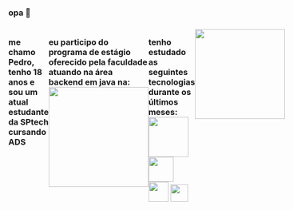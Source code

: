 ### opa 👋

<h3 style="display:flex;">

me chamo Pedro, tenho 18 anos e sou
um atual estudante da SPtech cursando ADS

eu participo do programa de estágio oferecido pela faculdade atuando na área backend em java na:
<img src="https://github.com/scortuzzi/scortuzzi/assets/142420670/c116a241-7c78-4161-ab00-7886748728e6" style="width:200px">

tenho estudado as seguintes tecnologias durante os últimos meses:
<img src="https://t3.ftcdn.net/jpg/05/27/97/74/360_F_527977463_hcQAYoMqDE17JUYji9J9bVIV6CWMsFuG.png" style="width:80px">
<img src="https://cdn4.iconfinder.com/data/icons/logos-and-brands/512/181_Java_logo_logos-512.png" style="width:50px">
<img src="https://github.com/scortuzzi/scortuzzi/assets/142420670/0574356a-d7b6-4d47-a290-15dc9af8924d" style="width:40px">
<img src="https://github.com/scortuzzi/scortuzzi/assets/142420670/25c34f50-7062-416c-ab98-3e73de4fad1e" style="width:35px">



<div>
<a href="https://github.com/scortuzzi">
<img loading="lazy" height="180em" src="https://github-readme-stats.vercel.app/api/top-langs/?username=scortuzzi&layout=compact&langs_count=7&theme=dracula"/>
</div>



</h3>
